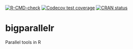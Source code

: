 <!-- badges: start -->
[![R-CMD-check](https://github.com/privefl/bigparallelr/actions/workflows/R-CMD-check.yaml/badge.svg)](https://github.com/privefl/bigparallelr/actions/workflows/R-CMD-check.yaml)
[![Codecov test coverage](https://codecov.io/gh/privefl/bigparallelr/branch/master/graph/badge.svg)](https://app.codecov.io/gh/privefl/bigparallelr?branch=master)
[![CRAN status](https://www.r-pkg.org/badges/version/bigparallelr)](https://CRAN.R-project.org/package=bigparallelr)
<!-- badges: end -->

# bigparallelr

Parallel tools in R
